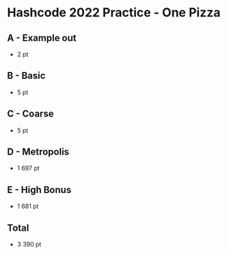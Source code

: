 # Hashcode 2022  Practice - One Pizza

## A - Example out

* 2 pt

## B - Basic

* 5 pt

## C - Coarse

* 5 pt

## D - Metropolis

* 1 697 pt

## E - High Bonus

* 1 681 pt

## Total

* 3 390 pt
